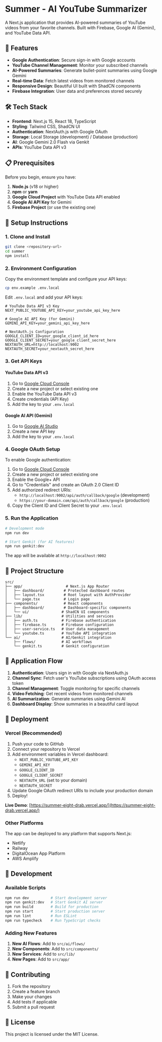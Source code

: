 # Summer - AI YouTube Summarizer

A Next.js application that provides AI-powered summaries of YouTube videos from your favorite channels. Built with Firebase, Google AI (Gemini), and YouTube Data API.

## 🚀 Features

- **Google Authentication**: Secure sign-in with Google accounts
- **YouTube Channel Management**: Monitor your subscribed channels
- **AI-Powered Summaries**: Generate bullet-point summaries using Google Gemini
- **Real-time Data**: Fetch latest videos from monitored channels
- **Responsive Design**: Beautiful UI built with ShadCN components
- **Firebase Integration**: User data and preferences stored securely

## 🛠️ Tech Stack

- **Frontend**: Next.js 15, React 18, TypeScript
- **Styling**: Tailwind CSS, ShadCN UI
- **Authentication**: NextAuth.js with Google OAuth
- **Storage**: Local Storage (development) / Database (production)
- **AI**: Google Gemini 2.0 Flash via Genkit
- **APIs**: YouTube Data API v3

## 📋 Prerequisites

Before you begin, ensure you have:

1. **Node.js** (v18 or higher)
2. **npm** or **yarn**
3. **Google Cloud Project** with YouTube Data API enabled
4. **Google AI API Key** for Gemini
5. **Firebase Project** (or use the existing one)

## 🔧 Setup Instructions

### 1. Clone and Install

```bash
git clone <repository-url>
cd summer
npm install
```

### 2. Environment Configuration

Copy the environment template and configure your API keys:

```bash
cp env.example .env.local
```

Edit `.env.local` and add your API keys:

```env
# YouTube Data API v3 Key
NEXT_PUBLIC_YOUTUBE_API_KEY=your_youtube_api_key_here

# Google AI API Key (for Gemini)
GEMINI_API_KEY=your_gemini_api_key_here

# NextAuth.js Configuration
GOOGLE_CLIENT_ID=your_google_client_id_here
GOOGLE_CLIENT_SECRET=your_google_client_secret_here
NEXTAUTH_URL=http://localhost:9002
NEXTAUTH_SECRET=your_nextauth_secret_here
```

### 3. Get API Keys

#### YouTube Data API v3
1. Go to [Google Cloud Console](https://console.cloud.google.com/)
2. Create a new project or select existing one
3. Enable the YouTube Data API v3
4. Create credentials (API Key)
5. Add the key to your `.env.local`

#### Google AI API (Gemini)
1. Go to [Google AI Studio](https://makersuite.google.com/app/apikey)
2. Create a new API key
3. Add the key to your `.env.local`

### 4. Google OAuth Setup

To enable Google authentication:

1. Go to [Google Cloud Console](https://console.cloud.google.com/)
2. Create a new project or select existing one
3. Enable the Google+ API
4. Go to "Credentials" and create an OAuth 2.0 Client ID
5. Add authorized redirect URIs:
   - `http://localhost:9002/api/auth/callback/google` (development)
   - `https://your-domain.com/api/auth/callback/google` (production)
6. Copy the Client ID and Client Secret to your `.env.local`

### 5. Run the Application

```bash
# Development mode
npm run dev

# Start Genkit (for AI features)
npm run genkit:dev
```

The app will be available at `http://localhost:9002`

## 📁 Project Structure

```
src/
├── app/                    # Next.js App Router
│   ├── dashboard/         # Protected dashboard routes
│   ├── layout.tsx         # Root layout with AuthProvider
│   └── page.tsx           # Login page
├── components/            # React components
│   ├── dashboard/         # Dashboard-specific components
│   └── ui/               # ShadCN UI components
├── lib/                  # Utilities and services
│   ├── auth.ts           # Firebase authentication
│   ├── firebase.ts       # Firebase configuration
│   ├── user-service.ts   # User data management
│   └── youtube.ts        # YouTube API integration
└── ai/                   # AI/Genkit integration
    ├── flows/            # AI workflows
    └── genkit.ts         # Genkit configuration
```

## 🔄 Application Flow

1. **Authentication**: Users sign in with Google via NextAuth.js
2. **Channel Sync**: Fetch user's YouTube subscriptions using OAuth access token
3. **Channel Management**: Toggle monitoring for specific channels
4. **Video Fetching**: Get recent videos from monitored channels
5. **AI Summarization**: Generate summaries using Gemini AI
6. **Dashboard Display**: Show summaries in a beautiful card layout

## 🚀 Deployment

### Vercel (Recommended)

1. Push your code to GitHub
2. Connect your repository to Vercel
3. Add environment variables in Vercel dashboard:
   - `NEXT_PUBLIC_YOUTUBE_API_KEY`
   - `GEMINI_API_KEY`
   - `GOOGLE_CLIENT_ID`
   - `GOOGLE_CLIENT_SECRET`
   - `NEXTAUTH_URL` (set to your domain)
   - `NEXTAUTH_SECRET`
4. Update Google OAuth redirect URIs to include your production domain
5. Deploy!

**Live Demo**: [https://summer-eight-drab.vercel.app/](https://summer-eight-drab.vercel.app/)

### Other Platforms

The app can be deployed to any platform that supports Next.js:
- Netlify
- Railway
- DigitalOcean App Platform
- AWS Amplify

## 🔧 Development

### Available Scripts

```bash
npm run dev          # Start development server
npm run genkit:dev   # Start Genkit AI server
npm run build        # Build for production
npm run start        # Start production server
npm run lint         # Run ESLint
npm run typecheck    # Run TypeScript checks
```

### Adding New Features

1. **New AI Flows**: Add to `src/ai/flows/`
2. **New Components**: Add to `src/components/`
3. **New Services**: Add to `src/lib/`
4. **New Pages**: Add to `src/app/`

## 🤝 Contributing

1. Fork the repository
2. Create a feature branch
3. Make your changes
4. Add tests if applicable
5. Submit a pull request

## 📄 License

This project is licensed under the MIT License.
